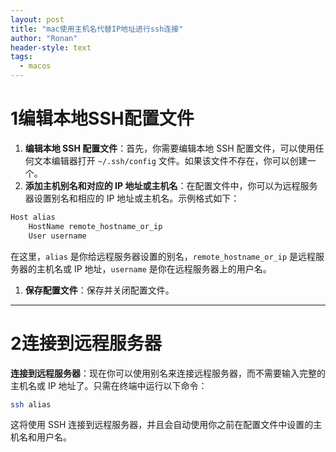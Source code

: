 ```yaml
---
layout: post
title: "mac使用主机名代替IP地址进行ssh连接"
author: "Ronan"
header-style: text
tags:
  - macos
---
```


# 1编辑本地SSH配置文件

1. **编辑本地 SSH 配置文件**：首先，你需要编辑本地 SSH 配置文件，可以使用任何文本编辑器打开 `~/.ssh/config` 文件。如果该文件不存在，你可以创建一个。
2. **添加主机别名和对应的 IP 地址或主机名**：在配置文件中，你可以为远程服务器设置别名和相应的 IP 地址或主机名。示例格式如下：

```bash
Host alias
    HostName remote_hostname_or_ip
    User username
```

在这里，`alias` 是你给远程服务器设置的别名，`remote_hostname_or_ip` 是远程服务器的主机名或 IP 地址，`username` 是你在远程服务器上的用户名。

1. **保存配置文件**：保存并关闭配置文件。

---

# 2连接到远程服务器

**连接到远程服务器**：现在你可以使用别名来连接远程服务器，而不需要输入完整的主机名或 IP 地址了。只需在终端中运行以下命令：

```zsh
ssh alias
```

这将使用 SSH 连接到远程服务器，并且会自动使用你之前在配置文件中设置的主机名和用户名。